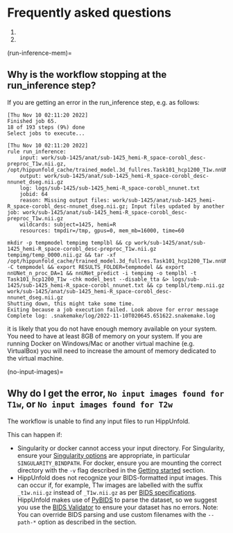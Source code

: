 # Frequently asked questions

1. [](run-inference-mem)
2. [](no-input-images)


(run-inference-mem)=
## Why is the workflow stopping at the run_inference step?

If you are getting an error in the run_inference step, e.g. as follows:
```
[Thu Nov 10 02:11:20 2022]
Finished job 65.
18 of 193 steps (9%) done
Select jobs to execute...

[Thu Nov 10 02:11:20 2022]
rule run_inference:
    input: work/sub-1425/anat/sub-1425_hemi-R_space-corobl_desc-preproc_T1w.nii.gz, /opt/hippunfold_cache/trained_model.3d_fullres.Task101_hcp1200_T1w.nnUNetTrainerV2.model_best.tar
    output: work/sub-1425/anat/sub-1425_hemi-R_space-corobl_desc-nnunet_dseg.nii.gz
    log: logs/sub-1425/sub-1425_hemi-R_space-corobl_nnunet.txt
    jobid: 64
    reason: Missing output files: work/sub-1425/anat/sub-1425_hemi-R_space-corobl_desc-nnunet_dseg.nii.gz; Input files updated by another job: work/sub-1425/anat/sub-1425_hemi-R_space-corobl_desc-preproc_T1w.nii.gz
    wildcards: subject=1425, hemi=R
    resources: tmpdir=/tmp, gpus=0, mem_mb=16000, time=60

mkdir -p tempmodel tempimg templbl && cp work/sub-1425/anat/sub-1425_hemi-R_space-corobl_desc-preproc_T1w.nii.gz tempimg/temp_0000.nii.gz && tar -xf /opt/hippunfold_cache/trained_model.3d_fullres.Task101_hcp1200_T1w.nnUNetTrainerV2.model_best.tar -C tempmodel && export RESULTS_FOLDER=tempmodel && export nnUNet_n_proc_DA=1 && nnUNet_predict -i tempimg -o templbl -t Task101_hcp1200_T1w -chk model_best --disable_tta &> logs/sub-1425/sub-1425_hemi-R_space-corobl_nnunet.txt && cp templbl/temp.nii.gz work/sub-1425/anat/sub-1425_hemi-R_space-corobl_desc-nnunet_dseg.nii.gz
Shutting down, this might take some time.
Exiting because a job execution failed. Look above for error message
Complete log: .snakemake/log/2022-11-10T020645.651622.snakemake.log
```
it is likely that you do not have enough memory available on your system. You need to have at least 8GB of memory on your system. If you are running Docker on Windows/Mac or another 
virtual machine (e.g. VirtualBox) you will need to increase the amount of memory dedicated to the virtual machine.

(no-input-images)=
## Why do I get the error, `No input images found for T1w`, or `No input images found for T2w`

The workflow is unable to find any input files to run HippUnfold.

This can happen if:
 - Singularity or docker cannot access your input directory. For Singularity, ensure your [Singularity options](https://docs.sylabs.io/guides/3.1/user-guide/cli/singularity_run.html) are appropriate, in particular `SINGULARITY_BINDPATH`. For docker, ensure you are mounting the correct directory with the `-v` flag described in the [Getting started](https://hippunfold.readthedocs.io/en/latest/getting_started/docker.html) section. 
 - HippUnfold does not recognize your BIDS-formatted input images. This can occur if, for example, T1w images are labelled with the suffix `_t1w.nii.gz` instead of `_T1w.nii.gz` as per [BIDS specifications](https://bids.neuroimaging.io/specification.html). HippUnfold makes use of [PyBIDS](https://github.com/bids-standard/pybids) to parse the dataset, so we suggest you use the [BIDS Validator](https://bids-standard.github.io/bids-validator/) to ensure your dataset has no errors. Note: You can override BIDS parsing and use custom filenames with the `--path-*` option as described in the [](../usage/useful_options.md#parsing-non-bids-datasets-with-custom-paths) section. 

    


